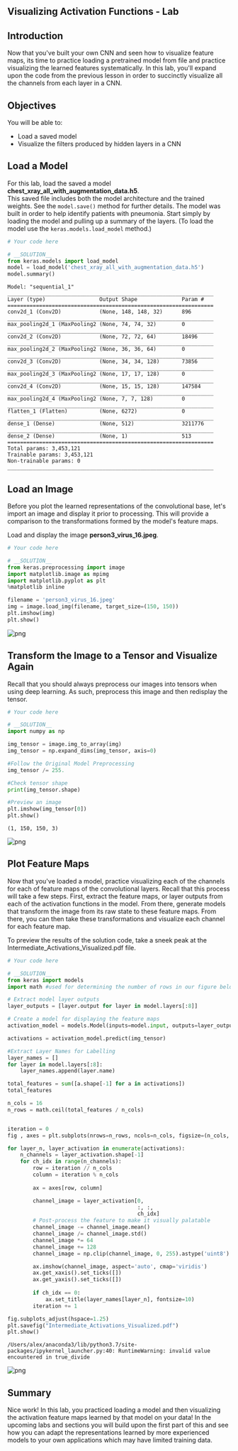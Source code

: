 
## Visualizing Activation Functions - Lab

## Introduction

Now that you've built your own CNN and seen how to visualize feature maps, its time to practice loading a pretrained model from file and practice visualizing the learned features systematically. In this lab, you'll expand upon the code from the previous lesson in order to succinctly visualize all the channels from each layer in a CNN.

## Objectives

You will be able to:

* Load a saved model
* Visualize the filters produced by hidden layers in a CNN

## Load a Model  

For this lab, load the saved a model **chest_xray_all_with_augmentation_data.h5**.  
This saved file includes both the model architecture and the trained weights. See the `model.save()` method for further details. The model was built in order to help identify patients with pneumonia. Start simply by loading the model and pulling up a summary of the layers. (To load the model use the `keras.models.load_model` method.) 


```python
# Your code here
```


```python
# __SOLUTION__
from keras.models import load_model
model = load_model('chest_xray_all_with_augmentation_data.h5')
model.summary()
```

    Model: "sequential_1"
    _________________________________________________________________
    Layer (type)                 Output Shape              Param #   
    =================================================================
    conv2d_1 (Conv2D)            (None, 148, 148, 32)      896       
    _________________________________________________________________
    max_pooling2d_1 (MaxPooling2 (None, 74, 74, 32)        0         
    _________________________________________________________________
    conv2d_2 (Conv2D)            (None, 72, 72, 64)        18496     
    _________________________________________________________________
    max_pooling2d_2 (MaxPooling2 (None, 36, 36, 64)        0         
    _________________________________________________________________
    conv2d_3 (Conv2D)            (None, 34, 34, 128)       73856     
    _________________________________________________________________
    max_pooling2d_3 (MaxPooling2 (None, 17, 17, 128)       0         
    _________________________________________________________________
    conv2d_4 (Conv2D)            (None, 15, 15, 128)       147584    
    _________________________________________________________________
    max_pooling2d_4 (MaxPooling2 (None, 7, 7, 128)         0         
    _________________________________________________________________
    flatten_1 (Flatten)          (None, 6272)              0         
    _________________________________________________________________
    dense_1 (Dense)              (None, 512)               3211776   
    _________________________________________________________________
    dense_2 (Dense)              (None, 1)                 513       
    =================================================================
    Total params: 3,453,121
    Trainable params: 3,453,121
    Non-trainable params: 0
    _________________________________________________________________


## Load an Image

Before you plot the learned representations of the convolutional base, let's import an image and display it prior to processing. This will provide a comparison to the transformations formed by the model's feature maps.   

Load and display the image **person3_virus_16.jpeg**.


```python
# Your code here
```


```python
# __SOLUTION__
from keras.preprocessing import image
import matplotlib.image as mpimg
import matplotlib.pyplot as plt
%matplotlib inline

filename = 'person3_virus_16.jpeg'
img = image.load_img(filename, target_size=(150, 150))
plt.imshow(img)
plt.show()
```


![png](index_files/index_6_0.png)


## Transform the Image to a Tensor and Visualize Again

Recall that you should always preprocess our images into tensors when using deep learning. As such, preprocess this image and then redisplay the tensor.


```python
# Your code here
```


```python
# __SOLUTION__
import numpy as np

img_tensor = image.img_to_array(img)
img_tensor = np.expand_dims(img_tensor, axis=0)

#Follow the Original Model Preprocessing
img_tensor /= 255.

#Check tensor shape
print(img_tensor.shape)

#Preview an image
plt.imshow(img_tensor[0])
plt.show()
```

    (1, 150, 150, 3)



![png](index_files/index_9_1.png)


## Plot Feature Maps

Now that you've loaded a model, practice visualizing each of the channels for each of feature maps of the convolutional layers. Recall that this process will take a few steps. First, extract the feature maps, or layer outputs from each of the activation functions in the model. From there, generate models that transform the image from its raw state to these feature maps. From there, you can then take these transformations and visualize each channel for each feature map.  

To preview the results of the solution code, take a sneek peak at the Intermediate_Activations_Visualized.pdf file.


```python
# Your code here
```


```python
# __SOLUTION__
from keras import models
import math #used for determining the number of rows in our figure below

# Extract model layer outputs
layer_outputs = [layer.output for layer in model.layers[:8]]

# Create a model for displaying the feature maps
activation_model = models.Model(inputs=model.input, outputs=layer_outputs)

activations = activation_model.predict(img_tensor)

#Extract Layer Names for Labelling
layer_names = []
for layer in model.layers[:8]:
    layer_names.append(layer.name)

total_features = sum([a.shape[-1] for a in activations])
total_features

n_cols = 16
n_rows = math.ceil(total_features / n_cols)


iteration = 0
fig , axes = plt.subplots(nrows=n_rows, ncols=n_cols, figsize=(n_cols, n_rows*1.5))

for layer_n, layer_activation in enumerate(activations):
    n_channels = layer_activation.shape[-1]
    for ch_idx in range(n_channels):
        row = iteration // n_cols
        column = iteration % n_cols
    
        ax = axes[row, column]

        channel_image = layer_activation[0,
                                         :, :,
                                         ch_idx]
        # Post-process the feature to make it visually palatable
        channel_image -= channel_image.mean()
        channel_image /= channel_image.std()
        channel_image *= 64
        channel_image += 128
        channel_image = np.clip(channel_image, 0, 255).astype('uint8')

        ax.imshow(channel_image, aspect='auto', cmap='viridis')
        ax.get_xaxis().set_ticks([])
        ax.get_yaxis().set_ticks([])
        
        if ch_idx == 0:
            ax.set_title(layer_names[layer_n], fontsize=10)
        iteration += 1

fig.subplots_adjust(hspace=1.25)
plt.savefig("Intermediate_Activations_Visualized.pdf")
plt.show()
```

    /Users/alex/anaconda3/lib/python3.7/site-packages/ipykernel_launcher.py:40: RuntimeWarning: invalid value encountered in true_divide



![png](index_files/index_12_1.png)


## Summary

Nice work! In this lab, you practiced loading a model and then visualizing the activation feature maps learned by that model on your data! In the upcoming labs and sections you will build upon the first part of this and see how you can adapt the representations learned by more experienced models to your own applications which may have limited training data.
